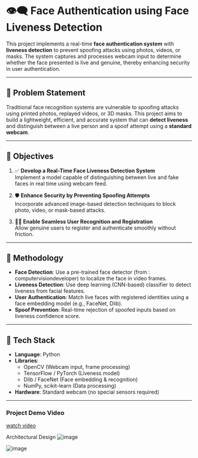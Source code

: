 # 👁️‍🗨️ Face Authentication using Face Liveness Detection

This project implements a real-time **face authentication system** with **liveness detection** to prevent spoofing attacks using photos, videos, or masks. The system captures and processes webcam input to determine whether the face presented is live and genuine, thereby enhancing security in user authentication.

---

## 🧩 Problem Statement

Traditional face recognition systems are vulnerable to spoofing attacks using printed photos, replayed videos, or 3D masks. This project aims to build a lightweight, efficient, and accurate system that can **detect liveness** and distinguish between a live person and a spoof attempt using a **standard webcam**.

---

## 🎯 Objectives

1. ✅ **Develop a Real-Time Face Liveness Detection System**  
   Implement a model capable of distinguishing between live and fake faces in real time using webcam feed.

2. 🛡️ **Enhance Security by Preventing Spoofing Attempts**  
   Incorporate advanced image-based detection techniques to block photo, video, or mask-based attacks.

3. 🙋‍♂️ **Enable Seamless User Recognition and Registration**  
   Allow genuine users to register and authenticate smoothly without friction.

---

## 🧪 Methodology

- **Face Detection**: Use a pre-trained face detector (from : computervisiondeveloper) to localize the face in video frames.
- **Liveness Detection**: Use deep learning (CNN-based) classifier to detect liveness from facial features.
- **User Authentication**: Match live faces with registered identities using a face embedding model (e.g., FaceNet, Dlib).
- **Spoof Prevention**: Real-time rejection of spoofed inputs based on liveness confidence score.

---

## 🧰 Tech Stack

- **Language**: Python
- **Libraries**:
  - OpenCV (Webcam input, frame processing)
  - TensorFlow / PyTorch (Liveness model)
  - Dlib / FaceNet (Face embedding & recognition)
  - NumPy, scikit-learn (Data processing)
- **Hardware**: Standard webcam (no special sensors required)

---

### Project Demo Video
[watch video](https://drive.google.com/drive/folders/1u_8F_7JbJqvZLAW_N-W1pBTaNy2qmQKx?usp=drive_link)


Architectural Design
![image](https://github.com/user-attachments/assets/6681bae2-70be-4a42-bded-52396373f57d)

![image](https://github.com/user-attachments/assets/50b4451f-c7e1-4829-a998-5d9b4d407ff5)

